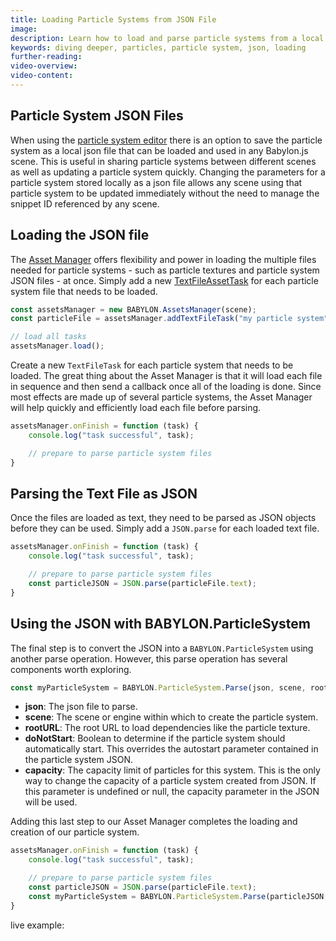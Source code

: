 ```yaml
---
title: Loading Particle Systems from JSON File
image: 
description: Learn how to load and parse particle systems from a local json file.
keywords: diving deeper, particles, particle system, json, loading
further-reading:
video-overview:
video-content:
---
```


## Particle System JSON Files
When using the [particle system editor](/toolsAndResources/inspector/particleEditor) there is an option to save the particle system as a local json file that can be loaded and used in any Babylon.js scene. This is useful in sharing particle systems between different scenes as well as updating a particle system quickly. Changing the parameters for a particle system stored locally as a json file allows any scene using that particle system to be updated immediately without the need to manage the snippet ID referenced by any scene.

## Loading the JSON file
The [Asset Manager](/features/featuresDeepDive/importers/assetManager) offers flexibility and power in loading the multiple files needed for particle systems - such as particle textures and particle system JSON files - at once. Simply add a new [TextFileAssetTask](/features/featuresDeepDive/importers/assetManager#textfileassettask) for each particle system file that needs to be loaded.

```javascript
const assetsManager = new BABYLON.AssetsManager(scene);
const particleFile = assetsManager.addTextFileTask("my particle system", "particleSystem.json");

// load all tasks
assetsManager.load();


```
Create a new `TextFileTask` for each particle system that needs to be loaded. The great thing about the Asset Manager is that it will load each file in sequence and then send a callback once all of the loading is done. Since most effects are made up of several particle systems, the Asset Manager will help quickly and efficiently load each file before parsing. 

```javascript
assetsManager.onFinish = function (task) {
    console.log("task successful", task);

    // prepare to parse particle system files
}
```

## Parsing the Text File as JSON
Once the files are loaded as text, they need to be parsed as JSON objects before they can be used. Simply add a `JSON.parse` for each loaded text file.

```javascript
assetsManager.onFinish = function (task) {
    console.log("task successful", task);

    // prepare to parse particle system files
    const particleJSON = JSON.parse(particleFile.text);
}
```

## Using the JSON with BABYLON.ParticleSystem
The final step is to convert the JSON into a `BABYLON.ParticleSystem` using another parse operation. However, this parse operation has several components worth exploring. 

```javascript
const myParticleSystem = BABYLON.ParticleSystem.Parse(json, scene, rootURL, doNotStart, capacity);
```

- **json**: The json file to parse.
- **scene**: The scene or engine within which to create the particle system.
- **rootURL**: The root URL to load dependencies like the particle texture.
- **doNotStart**: Boolean to determine if the particle system should automatically start. This overrides the autostart parameter contained in the particle system JSON.
- **capacity**: The capacity limit of particles for this system. This is the only way to change the capacity of a particle system created from JSON. If this parameter is undefined or null, the capacity parameter in the JSON will be used.

Adding this last step to our Asset Manager completes the loading and creation of our particle system.

```javascript
assetsManager.onFinish = function (task) {
    console.log("task successful", task);

    // prepare to parse particle system files
    const particleJSON = JSON.parse(particleFile.text);
    const myParticleSystem = BABYLON.ParticleSystem.Parse(particleJSON, scene, "", false, 1000);
}
```

live example: <Playground id="#9Y10LR" title="Loading particle system from file" description="Simple example using Asset Manager to load a particle system and texture before parsing it" isMain={true} category="Particles"/>

